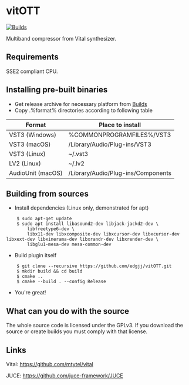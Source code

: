 # vitOTT
[![Builds](https://github.com/edgjj/vitOTT/actions/workflows/builds.yml/badge.svg)](https://github.com/edgjj/vitOTT/actions/workflows/builds.yml)

Multiband compressor from Vital synthesizer.

## Requirements
SSE2 compliant CPU.

## Installing pre-built binaries
- Get release archive for necessary platform from [Builds](https://github.com/edgjj/vitOTT/actions/workflows/builds.yml)
- Copy .%format% directories according to following table

| Format            | Place to install                   |
| ----------------- | ---------------------------------- |
| VST3 (Windows)    | %COMMONPROGRAMFILES%/VST3          |
| VST3 (macOS)      | /Library/Audio/Plug-ins/VST3       |
| VST3 (Linux)      | ~/.vst3                            |
| LV2 (Linux)       | ~/.lv2                             |
| AudioUnit (macOS) | /Library/Audio/Plug-ins/Components |


## Building from sources
- Install dependencies (Linux only, demonstrated for apt)
```
    $ sudo apt-get update 
    $ sudo apt install libasound2-dev libjack-jackd2-dev \
        libfreetype6-dev \
        libx11-dev libxcomposite-dev libxcursor-dev libxcursor-dev libxext-dev libxinerama-dev libxrandr-dev libxrender-dev \
        libglu1-mesa-dev mesa-common-dev

```
- Build plugin itself
```
    $ git clone --recursive https://github.com/edgjj/vitOTT.git
    $ mkdir build && cd build
    $ cmake ..
    $ cmake --build . --config Release
```
- You're great!

## What can you do with the source
The whole source code is licensed under the GPLv3. If you download the source or create builds you must comply with that license.

## Links
Vital: https://github.com/mtytel/vital

JUCE: https://github.com/juce-framework/JUCE
